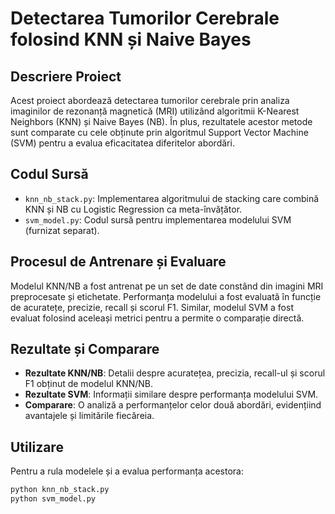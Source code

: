 # Detectarea Tumorilor Cerebrale folosind KNN și Naive Bayes

## Descriere Proiect

Acest proiect abordează detectarea tumorilor cerebrale prin analiza imaginilor de rezonanță magnetică (MRI) utilizând algoritmii K-Nearest Neighbors (KNN) și Naive Bayes (NB). În plus, rezultatele acestor metode sunt comparate cu cele obținute prin algoritmul Support Vector Machine (SVM) pentru a evalua eficacitatea diferitelor abordări.

## Codul Sursă

- `knn_nb_stack.py`: Implementarea algoritmului de stacking care combină KNN și NB cu Logistic Regression ca meta-învățător.
- `svm_model.py`: Codul sursă pentru implementarea modelului SVM (furnizat separat).

## Procesul de Antrenare și Evaluare

Modelul KNN/NB a fost antrenat pe un set de date constând din imagini MRI preprocesate și etichetate. Performanța modelului a fost evaluată în funcție de acuratețe, precizie, recall și scorul F1. Similar, modelul SVM a fost evaluat folosind aceleași metrici pentru a permite o comparație directă.

## Rezultate și Comparare

- **Rezultate KNN/NB**: Detalii despre acuratețea, precizia, recall-ul și scorul F1 obținut de modelul KNN/NB.
- **Rezultate SVM**: Informații similare despre performanța modelului SVM.
- **Comparare**: O analiză a performanțelor celor două abordări, evidențiind avantajele și limitările fiecăreia.

## Utilizare

Pentru a rula modelele și a evalua performanța acestora:

```bash
python knn_nb_stack.py
python svm_model.py

